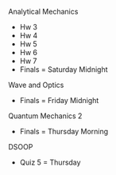 Analytical Mechanics
- Hw 3
- Hw 4
- Hw 5
- Hw 6
- Hw 7
- Finals = Saturday Midnight

Wave and Optics
- Finals = Friday Midnight

Quantum Mechanics 2
- Finals = Thursday Morning

DSOOP
- Quiz 5 = Thursday


